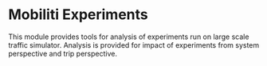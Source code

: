 # Mobiliti Experiments

This module provides tools for analysis of experiments run on large scale traffic simulator.
Analysis is provided for impact of experiments from system perspective and trip perspective.
